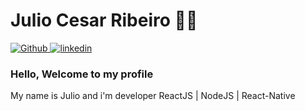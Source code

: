 # Julio Cesar Ribeiro 👨‍💻

<a href="https://github.com/">
  <img src="https://img.shields.io/static/v1?label=Github&message=Github&color=blue?style=plastic&logo=Github" alt="Github" />
</a>

<a href="https://www.linkedin.com/in/julio-cesar-ribeiro-841ab420/">
  <img src="https://img.shields.io/static/v1?label=linkedin&message=linkedin&color=blue?style=plastic&logo=linkedin" alt="linkedin" />
</a>

### Hello, Welcome to my profile

My name is Julio and i'm developer ReactJS | NodeJS | React-Native

<!--
**juliocesarribeiro/juliocesarribeiro** is a ✨ _special_ ✨ repository because its `README.md` (this file) appears on your GitHub profile.

Here are some ideas to get you started:

- 🔭 I’m currently working on ...
- 🌱 I’m currently learning ...
- 👯 I’m looking to collaborate on ...
- 🤔 I’m looking for help with ...
- 💬 Ask me about ...
- 📫 How to reach me: ...
- 😄 Pronouns: ...
- ⚡ Fun fact: ...
-->
